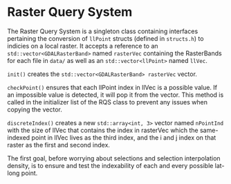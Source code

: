 # Raster Query System

The Raster Query System is a singleton class containing interfaces pertaining the conversion of `llPoint` structs 
(defined in `structs.h`) to indicies on a local raster. It accepts a reference to an `std::vector<GDALRasterBand>`
named `rasterVec` containing the RasterBands for each file in `data/` as well as an `std::vector<llPoint>` named
`llVec`. 

`init()` creates the `std::vector<GDALRasterBand> rasterVec` vector.

`checkPoint()` ensures that each llPoint index in llVec is a possible value. If an impossible value is detected, it will
pop it from the vector. This method is called in the initializer list of the RQS class to prevent any issues when copying the
vector.

`discreteIndex()` creates a new `std::array<int, 3>` vector named `nPointInd` with the size of llVec that contains
the index in rasterVec which the same-indexed point in llVec lives as the third index, and the i and j index on that raster
as the first and second index.

The first goal, before worrying about selections and selection interpolation density, is to ensure and test the indexability
of each and every possible lat-long point.